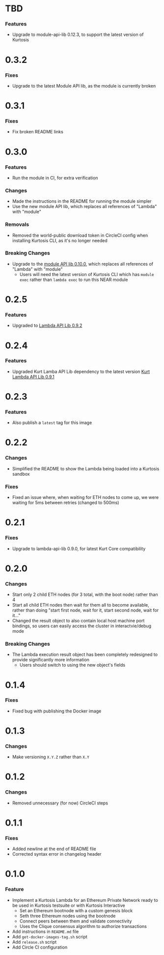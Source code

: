 # TBD
### Features
* Upgrade to module-api-lib 0.12.3, to support the latest version of Kurtosis

# 0.3.2
### Fixes
* Upgrade to the latest Module API lib, as the module is currently broken

# 0.3.1
### Fixes
* Fix broken README links

# 0.3.0
### Features
* Run the module in CI, for extra verification

### Changes
* Made the instructions in the README for running the module simpler
* Use the new module API lib, which replaces all references of "Lambda" with "module"

### Removals
* Removed the world-public download token in CircleCI config when installing Kurtosis CLI, as it's no longer needed

### Breaking Changes
* Upgrade to the [module API lib 0.10.0](https://github.com/kurtosis-tech/kurtosis-module-api-lib/blob/develop/docs/changelog.md#0100), which replaces all references of "Lambda" with "module"
    * Users will need the latest version of Kurtosis CLI which has `module exec` rather than `lambda exec` to run this NEAR module

# 0.2.5
### Features
* Upgraded to [Lambda API Lib 0.9.2](https://github.com/kurtosis-tech/kurtosis-lambda-api-lib/blob/develop/docs/changelog.md#092)

# 0.2.4
### Features
* Upgraded Kurt Lamba API Lib dependency to the latest version [Kurt Lambda API Lib 0.9.1](https://github.com/kurtosis-tech/kurtosis-lambda-api-lib/blob/develop/docs/changelog.md#091)

# 0.2.3
### Features
* Also publish a `latest` tag for this image

# 0.2.2
### Changes
* Simplified the README to show the Lambda being loaded into a Kurtosis sandbox

### Fixes
* Fixed an issue where, when waiting for ETH nodes to come up, we were waiting for 5ms between retries (changed to 500ms)

# 0.2.1
### Fixes
* Upgrade to lambda-api-lib 0.9.0, for latest Kurt Core compatibility

# 0.2.0
### Changes
* Start only 2 child ETH nodes (for 3 total, with the boot node) rather than 4
* Start all child ETH nodes then wait for them all to become available, rather than doing "start first node, wait for it, start second node, wait for it..."
* Changed the result object to also contain local host machine port bindings, so users can easily access the cluster in interactvie/debug mode

### Breaking Changes
* The Lambda execution result object has been completely redesigned to provide significantly more information
    * Users should switch to using the new object's fields

# 0.1.4
### Fixes
* Fixed bug with publishing the Docker image

# 0.1.3
### Changes
* Make versioning `X.Y.Z` rather than `X.Y`

# 0.1.2
### Changes
* Removed unnecessary (for now) CircleCI steps

# 0.1.1
### Fixes
* Added newline at the end of README file
* Corrected syntax error in changelog header

# 0.1.0
### Feature
* Implement a Kurtosis Lambda for an Ethereum Private Network ready to be used in Kurtosis testsuite or with Kurtosis Interactive
    * Set an Ethereum bootnode with a custom genesis block
    * Seth three Ethereum nodes using the bootnode
    * Connect peers between them and validate connectivity
    * Uses the Clique consensus algorithm to authorize transactions
* Add instructions in `README.md` file
* Add `get-docker-images-tag.sh` script
* Add `release.sh` script
* Add Circle CI configuration

